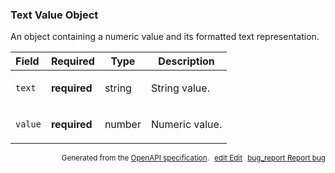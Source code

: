 <!--- This is a generated file, do not edit! -->
<!--- [START maps_http_schema_textvalueobject] -->
<h3 class="schema-object" id="TextValueObject">Text Value Object</h3>

An object containing a numeric value and its formatted text representation.

| Field   | Required     | Type   | Description                                                          |
| :------ | ------------ | ------ | -------------------------------------------------------------------- |
| `text`  | **required** | string | <div class="nonref-property-description"><p>String value.</p></div>  |
| `value` | **required** | number | <div class="nonref-property-description"><p>Numeric value.</p></div> |

<p style="text-align: right; font-size: smaller;">Generated from the <a class="gc-analytics-event" data-category="GMP" data-label="openapi-github" href="https://github.com/googlemaps/openapi-specification" title="Google Maps Platform OpenAPI Specification" class="external">OpenAPI specification</a>.
<a class="gc-analytics-event" data-category="GMP" data-label="openapi-github" style="margin-left: 5px;" href="https://github.com/googlemaps/openapi-specification/blob/main/specification/schemas/TextValueObject.yml" title="Edit on GitHub"><span class="material-icons">edit</span> Edit</a>
<a class="gc-analytics-event" data-category="GMP" data-label="openapi-github" style="margin-left: 5px;" href="https://github.com/googlemaps/openapi-specification/issues/new?assignees=&labels=type%3A+bug%2C+triage+me&template=bug_report.md&title=[schemas] Bug - TextValueObject" title="File bug for schemas on GitHub"><span class="material-icons">bug_report</span> Report bug</a>
</p>

<!--- [END maps_http_schema_textvalueobject] -->
